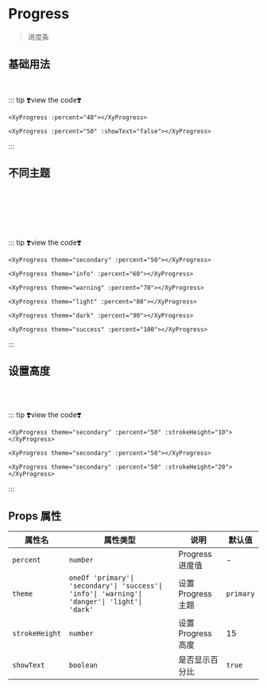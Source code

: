 # Progress

> 进度条

## 基础用法

<xyProgress :percent="40"></xyProgress><br />
<xyProgress :percent="50" :showText="false"></xyProgress>

::: tip ❣️view the code❣️

```vue
<XyProgress :percent="40"></XyProgress>

<XyProgress :percent="50" :showText="false"></XyProgress>
```

:::

## 不同主题

<XyProgress theme="secondary" :percent="50"></XyProgress><br />
<XyProgress theme="info" :percent="60"></XyProgress><br />
<XyProgress theme="warning" :percent="70"></XyProgress><br />
<XyProgress theme="light" :percent="80"></XyProgress><br />
<XyProgress theme="dark" :percent="90"></XyProgress><br />
<XyProgress theme="success" :percent="100"></XyProgress>

::: tip ❣️view the code❣️

```vue
<XyProgress theme="secondary" :percent="50"></XyProgress>

<XyProgress theme="info" :percent="60"></XyProgress>

<XyProgress theme="warning" :percent="70"></XyProgress>

<XyProgress theme="light" :percent="80"></XyProgress>

<XyProgress theme="dark" :percent="90"></XyProgress>

<XyProgress theme="success" :percent="100"></XyProgress>
```

:::

## 设置高度

<XyProgress theme="secondary" :percent="50" :strokeHeight="10"></XyProgress><br/>
<XyProgress theme="secondary" :percent="50"></XyProgress><br/>
<XyProgress theme="secondary" :percent="50" :strokeHeight="20"></XyProgress>

::: tip ❣️view the code❣️

```vue
<XyProgress theme="secondary" :percent="50" :strokeHeight="10"></XyProgress>

<XyProgress theme="secondary" :percent="50"></XyProgress>

<XyProgress theme="secondary" :percent="50" :strokeHeight="20"></XyProgress>
```

:::

## Props 属性

| 属性名         | 属性类型                                                                                       | 说明               | 默认值    |
| -------------- | ---------------------------------------------------------------------------------------------- | ------------------ | --------- |
| `percent`      | `number`                                                                                       | Progress 进度值    | -         |
| `theme`        | `oneOf 'primary'\| 'secondary'\| 'success'\| 'info'\| 'warning'\| 'danger'\| 'light'\| 'dark'` | 设置 Progress 主题 | `primary` |
| `strokeHeight` | `number`                                                                                       | 设置 Progress 高度 | 15        |
| `showText`     | `boolean`                                                                                      | 是否显示百分比     | `true`    |
